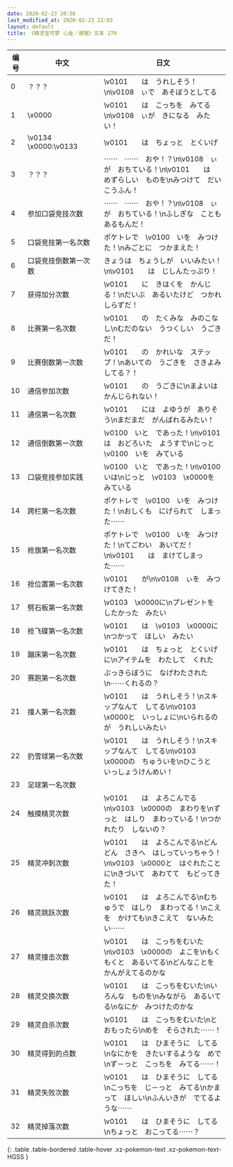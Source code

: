 ```yaml
---
date: 2020-02-23 20:56
last_modified_at: 2020-02-23 22:03
layout: default
title: 《精灵宝可梦 心金／魂银》文本 270
---
```

| 编号 | 中文 | 日文 |
| ---- | ---- | ---- |
| 0 | ？？？ | \v0101　　は　うれしそう！\n\v0108　ぃで　あそぼうとしてる |
| 1 | \x0000 | \v0101　　は　こっちを　みてる\n\v0108　ぃが　きになる　みたい！ |
| 2 | \v0134　\x0000:\v0133　　 | \v0101　　は　ちょっと　とくいげ |
| 3 | ？？？ | ⋯⋯　⋯⋯　おや！？\n\v0108　ぃが　おちている！\n\v0101　　は　めずらしい　ものを\nみつけて　だいこうふん！ |
| 4 | 参加口袋竞技次数 | ⋯⋯　⋯⋯　おや！？\n\v0108　ぃが　おちている！\nふしぎな　ことも　あるもんだ！ |
| 5 | 口袋竞技第一名次数 | ポケトレで　\v0100　いを　みつけた！\nみごとに　つかまえた！ |
| 6 | 口袋竞技倒数第一次数 | きょうは　ちょうしが　いいみたい！\n\v0101　　は　じしんたっぷり！ |
| 7 | 获得加分次数 | \v0101　　に　きはくを　かんじる！\nだいぶ　あるいたけど　つかれしらずだ！ |
| 8 | 比赛第一名次数 | \v0101　　の　たくみな　みのこなし\nむだのない　うつくしい　うごきだ！ |
| 9 | 比赛倒数第一次数 | \v0101　　の　かれいな　ステップ！\nあいての　うごきを　さきよみしてる？！ |
| 10 | 通信参加次数 | \v0101　　の　うごきに\nまよいは　かんじられない！ |
| 11 | 通信第一名次数 | \v0101　　には　よゆうが　ありそう\nまだまだ　がんばれるみたい！ |
| 12 | 通信倒数第一次数 | \v0100　いと　であった！\n\v0101　　は　おどろいた　ようすで\nじっと　\v0100　いを　みている |
| 13 | 口袋竞技参加实践 | \v0100　いと　であった！\n\v0100　いは\nじっと　\v0103　\x0000を　みている |
| 14 | 跨栏第一名次数 | ポケトレで　\v0100　いを　みつけた！\nおしくも　にげられて　しまった⋯⋯ |
| 15 | 抢旗第一名次数 | ポケトレで　\v0100　いを　みつけた！\nてごわい　あいてだ！\n\v0101　　は　まけてしまった⋯⋯ |
| 16 | 抢位置第一名次数 | \v0101　　が\n\v0108　ぃを　みつけてきた！ |
| 17 | 劈石板第一名次数 | \v0103　\x0000に\nプレゼントを　したかった　みたい |
| 18 | 抢飞碟第一名次数 | \v0101　　は　\v0103　\x0000に\nつかって　ほしい　みたい |
| 19 | 蹦床第一名次数 | \v0101　　は　ちょっと　とくいげに\nアイテムを　わたして　くれた |
| 20 | 赛跑第一名次数 | ぶっきらぼうに　なげわたされた\n⋯⋯くれるの？ |
| 21 | 撞人第一名次数 | \v0101　　は　うれしそう！\nスキップなんて　してる\n\v0103　\x0000と　いっしょに\nいられるのが　うれしいみたい |
| 22 | 扔雪球第一名次数 | \v0101　　は　うれしそう！\nスキップなんて　してる\n\v0103　\x0000の　ちゅういを\nひこうと　いっしょうけんめい！ |
| 23 | 足球第一名次数 |  |
| 24 | 触摸精灵次数 | \v0101　　は　よろこんでる\n\v0103　\x0000の　まわりを\nずっと　はしり　まわっている！\nつかれたり　しないの？ |
| 25 | 精灵冲刺次数 | \v0101　　は　よろこんでる\nどんどん　さきへ　はしっていっちゃう！\n\v0103　\x0000と　はぐれたことに\nきづいて　あわてて　もどってきた！ |
| 26 | 精灵跳跃次数 | \v0101　　は　よろこんでる\nむちゅうで　はしり　まわってる！\nこえを　かけても\nきこえて　ないみたい⋯⋯ |
| 27 | 精灵撞击次数 | \v0101　　は　こっちをむいた\n\v0103　\x0000の　よこを\nもくもくと　あるいてる\nどんなことを　かんがえてるのかな |
| 28 | 精灵交换次数 | \v0101　　は　こっちをむいた\nいろんな　ものを\nみながら　あるいてる\nなにか　みつけたのかな |
| 29 | 精灵自杀次数 | \v0101　　は　こっちをむいた\nと　おもったら\nめを　そらされた⋯⋯！ |
| 30 | 精灵得到的点数 | \v0101　　は　ひまそうに　してる\nなにかを　きたいするような　めで\nず－っと　こっちを　みてる⋯⋯！ |
| 31 | 精灵失败次数 | \v0101　　は　ひまそうに　してる\nこっちを　じ－っと　みてる\nかまって　ほしい\nふんいきが　でてるような⋯⋯ |
| 32 | 精灵掉落次数 | \v0101　　は　ひまそうに　してる\nちょっと　おこってる⋯⋯？ |
{: .table .table-bordered .table-hover .xz-pokemon-text .xz-pokemon-text-HGSS }